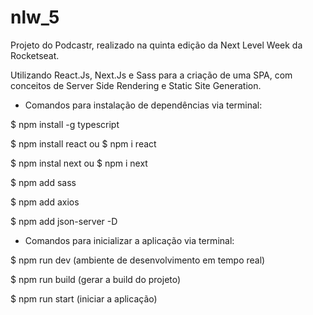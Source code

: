 # nlw_5

Projeto do Podcastr, realizado na quinta edição da Next Level Week da Rocketseat.

Utilizando React.Js, Next.Js e Sass para a criação de uma SPA, com conceitos de Server Side Rendering e Static Site Generation.

- Comandos para instalação de dependências via terminal:

$ npm install -g typescript

$ npm install react ou $ npm i react

$ npm instal next ou $ npm i next

$ npm add sass

$ npm add axios

$ npm add json-server -D

- Comandos para inicializar a aplicação via terminal:

$ npm run dev (ambiente de desenvolvimento em tempo real)

$ npm run build (gerar a build do projeto)

$ npm run start (iniciar a aplicação)
